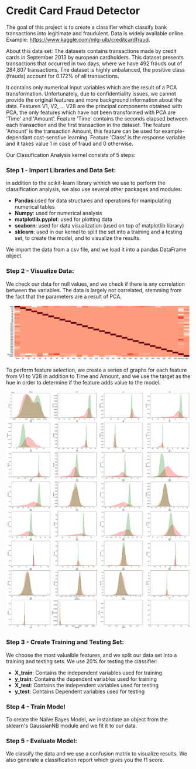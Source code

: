 # Credit Card Fraud Detector
The goal of this project is to create a classifier which classify bank transactions into legitimate and fraudulent.
Data is widely available online. Example: https://www.kaggle.com/mlg-ulb/creditcardfraud.

About this data set:
The datasets contains transactions made by credit cards in September 2013 by european cardholders.
This dataset presents transactions that occurred in two days, where we have 492 frauds out of 284,807 transactions. The dataset is highly unbalanced, the positive class (frauds) account for 0.172% of all transactions.

It contains only numerical input variables which are the result of a PCA transformation. Unfortunately, due to confidentiality issues, we cannot provide the original features and more background information about the data. Features V1, V2, … V28 are the principal components obtained with PCA, the only features which have not been transformed with PCA are 'Time' and 'Amount'. Feature 'Time' contains the seconds elapsed between each transaction and the first transaction in the dataset. The feature 'Amount' is the transaction Amount, this feature can be used for example-dependant cost-senstive learning. Feature 'Class' is the response variable and it takes value 1 in case of fraud and 0 otherwise.
 
Our Classification Analysis kernel consists of 5 steps:

### Step 1 - Import Libraries and Data Set:
in addition to the scikit-learn library whhich we use to perform the classification analysis, we also use several other packages and modules:

- **Pandas**:used for data structures and operations for manipulating numerical tables
- **Numpy**: used for numerical analysis
- **matplotlib.pyplot**: used for plotting data
- **seaborn**: used for data visualization (used on top of matplotlib library)
- **sklearn**: used in our kernel to split the set into a training and a testing set, to create the model, and to visualize the results.

We import the data from a csv file, and we load it into a pandas DataFrame object.

### Step 2 - Visualize Data:
We check our data for null values, and we check if there is any correlation between the variables. The data is largely not correlated, stemming from the fact that the parameters are a result of PCA.

![Correlation Matrix](corr.png)

To perform feature selection, we create a series of graphs for each feature from V1 to V28 in addition to Time and Amount, and we use the target as the hue in order to determine if the feature adds value to the model.

![Feature Selection Graphs](separate.png)

### Step 3 - Create Training and Testing Set: 
We choose the most valualble features, and we split our data set into a training and testing sets. We use 20% for testing the classifier:

- **X_train**: Contains the independent variables used for training
- **y_train**: Contains the dependent variables used for training
- **X_test**:	Contains the independent variables used for testing
- **y_test**:	Contains Dependent variables used for testing

### Step 4 - Train Model
To create the Naïve Bayes Model, we instantiate an object from the sklearn's GaussianNB module and we fit it to our data.

### Step 5 - Evaluate Model:
We classify the data and we use a confusion matrix to visualize results. We also generate a classification report which gives you the f1 score.
